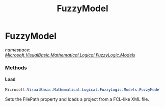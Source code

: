 ﻿---
title: FuzzyModel
---

# FuzzyModel
_namespace: [Microsoft.VisualBasic.Mathematical.Logical.FuzzyLogic.Models](N-Microsoft.VisualBasic.Mathematical.Logical.FuzzyLogic.Models.html)_



### Methods

#### Load
```csharp
Microsoft.VisualBasic.Mathematical.Logical.FuzzyLogic.Models.FuzzyModel.Load
```
Sets the FilePath property and loads a project from a FCL-like XML file.




